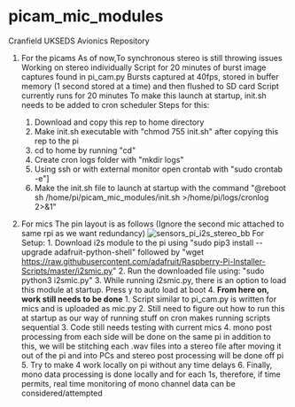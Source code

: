 # picam_mic_modules
Cranfield UKSEDS Avionics Repository

1. For the picams
    As of now,To synchronous stereo is still throwing issues
    Working on stereo individually
    Script for 20 minutes of burst image captures found in pi_cam.py
    Bursts captured at 40fps, stored in buffer memory (1 second stored at a time) and then flushed to SD card
    Script currently runs for 20 minutes
    To make this launch at startup, init.sh needs to be added to cron scheduler
    Steps for this:
      1. Download and copy this rep to home directory
      2. Make init.sh executable with "chmod 755 init.sh" after copying this rep to the pi
      3. cd to home by running "cd"
      4. Create cron logs folder with "mkdir logs"
      5. Using ssh or with external monitor open crontab with "sudo crontab -e"]
      6. Make the init.sh file to launch at startup with the command "@reboot sh /home/pi/picam_mic_modules/init.sh >/home/pi/logs/cronlog 2>&1"

2. For mics
    The pin layout is as follows (Ignore the second mic attached to same rpi as we want redundancy)
    ![sensors_pi_i2s_stereo_bb](https://user-images.githubusercontent.com/36783388/167426438-50c923f8-f044-47dd-bc2d-52750e9ad158.png)
    For Setup:
        1. Download i2s module to the pi using "sudo pip3 install --upgrade adafruit-python-shell" followed by "wget https://raw.githubusercontent.com/adafruit/Raspberry-Pi-Installer-Scripts/master/i2smic.py"
        2. Run the downloaded file using: "sudo python3 i2smic.py"
        3. While running i2smic.py, there is an option to load this module at startup. Press y to auto load at boot
        4. **From here on, work still needs to be done** 
            1. Script similar to pi_cam.py is written for mics and is uploaded as mic.py
            2. Still need to figure out how to run this at startup as our way of running stuff on cron makes running scripts sequential
            3. Code still needs testing with current mics
            4. mono post processing from each side will be done on the same pi in addition to this, we will be stitching each .wav files into a stereo file after moving it out of the pi and into PCs and stereo post processing will be done off pi
            5. Try to make 4 work locally on pi without any time delays
            6. Finally, mono data processing is done locally and for each 1s, therefore, if time permits, real time monitoring of mono channel data can be considered/attempted


